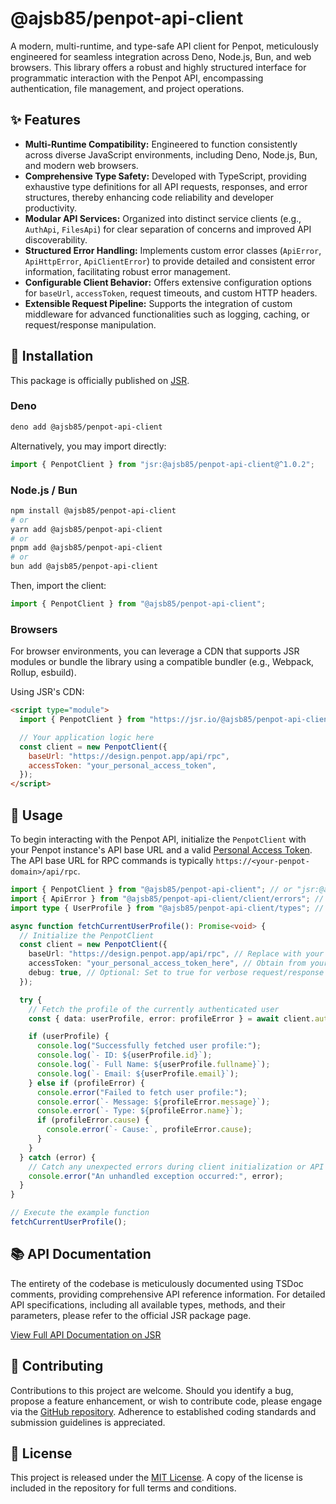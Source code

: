 # @ajsb85/penpot-api-client

A modern, multi-runtime, and type-safe API client for Penpot, meticulously engineered for seamless integration across Deno, Node.js, Bun, and web browsers. This library offers a robust and highly structured interface for programmatic interaction with the Penpot API, encompassing authentication, file management, and project operations.

[](https://jsr.io/@ajsb85/penpot-api-client)
[](https://www.google.com/search?q=https://github.com/ajsb85/penpot-api-client/blob/main/LICENSE)

## ✨ Features

* **Multi-Runtime Compatibility:** Engineered to function consistently across diverse JavaScript environments, including Deno, Node.js, Bun, and modern web browsers.
* **Comprehensive Type Safety:** Developed with TypeScript, providing exhaustive type definitions for all API requests, responses, and error structures, thereby enhancing code reliability and developer productivity.
* **Modular API Services:** Organized into distinct service clients (e.g., `AuthApi`, `FilesApi`) for clear separation of concerns and improved API discoverability.
* **Structured Error Handling:** Implements custom error classes (`ApiError`, `ApiHttpError`, `ApiClientError`) to provide detailed and consistent error information, facilitating robust error management.
* **Configurable Client Behavior:** Offers extensive configuration options for `baseUrl`, `accessToken`, request timeouts, and custom HTTP headers.
* **Extensible Request Pipeline:** Supports the integration of custom middleware for advanced functionalities such as logging, caching, or request/response manipulation.

## 🚀 Installation

This package is officially published on [JSR](https://jsr.io/@ajsb85/penpot-api-client).

### Deno

```bash
deno add @ajsb85/penpot-api-client
```

Alternatively, you may import directly:

```typescript
import { PenpotClient } from "jsr:@ajsb85/penpot-api-client@^1.0.2";
```

### Node.js / Bun

```bash
npm install @ajsb85/penpot-api-client
# or
yarn add @ajsb85/penpot-api-client
# or
pnpm add @ajsb85/penpot-api-client
# or
bun add @ajsb85/penpot-api-client
```

Then, import the client:

```typescript
import { PenpotClient } from "@ajsb85/penpot-api-client";
```

### Browsers

For browser environments, you can leverage a CDN that supports JSR modules or bundle the library using a compatible bundler (e.g., Webpack, Rollup, esbuild).

Using JSR's CDN:

```html
<script type="module">
  import { PenpotClient } from "https://jsr.io/@ajsb85/penpot-api-client@^1.0.2/src/index.ts";

  // Your application logic here
  const client = new PenpotClient({
    baseUrl: "https://design.penpot.app/api/rpc",
    accessToken: "your_personal_access_token",
  });
</script>
```

## 📖 Usage

To begin interacting with the Penpot API, initialize the `PenpotClient` with your Penpot instance's API base URL and a valid [Personal Access Token](https://help.penpot.app/user-guide/personal-access-tokens/). The API base URL for RPC commands is typically `https://<your-penpot-domain>/api/rpc`.

```typescript
import { PenpotClient } from "@ajsb85/penpot-api-client"; // or "jsr:@ajsb85/penpot-api-client" for Deno
import { ApiError } from "@ajsb85/penpot-api-client/client/errors"; // For robust error handling
import type { UserProfile } from "@ajsb85/penpot-api-client/types"; // For type safety

async function fetchCurrentUserProfile(): Promise<void> {
  // Initialize the PenpotClient
  const client = new PenpotClient({
    baseUrl: "https://design.penpot.app/api/rpc", // Replace with your Penpot instance's RPC API base URL
    accessToken: "your_personal_access_token_here", // Obtain from your Penpot user settings
    debug: true, // Optional: Set to true for verbose request/response logging
  });

  try {
    // Fetch the profile of the currently authenticated user
    const { data: userProfile, error: profileError } = await client.auth.getProfile().exec();

    if (userProfile) {
      console.log("Successfully fetched user profile:");
      console.log(`- ID: ${userProfile.id}`);
      console.log(`- Full Name: ${userProfile.fullname}`);
      console.log(`- Email: ${userProfile.email}`);
    } else if (profileError) {
      console.error("Failed to fetch user profile:");
      console.error(`- Message: ${profileError.message}`);
      console.error(`- Type: ${profileError.name}`);
      if (profileError.cause) {
        console.error(`- Cause:`, profileError.cause);
      }
    }
  } catch (error) {
    // Catch any unexpected errors during client initialization or API call execution
    console.error("An unhandled exception occurred:", error);
  }
}

// Execute the example function
fetchCurrentUserProfile();
```

## 📚 API Documentation

The entirety of the codebase is meticulously documented using TSDoc comments, providing comprehensive API reference information. For detailed API specifications, including all available types, methods, and their parameters, please refer to the official JSR package page.

[View Full API Documentation on JSR](https://jsr.io/@ajsb85/penpot-api-client)

## 🤝 Contributing

Contributions to this project are welcome. Should you identify a bug, propose a feature enhancement, or wish to contribute code, please engage via the [GitHub repository](https://www.google.com/search?q=https://github.com/ajsb85/penpot-api-client/issues). Adherence to established coding standards and submission guidelines is appreciated.

## 📄 License

This project is released under the [MIT License](https://www.google.com/search?q=https://github.com/ajsb85/penpot-api-client/blob/main/LICENSE). A copy of the license is included in the repository for full terms and conditions.
